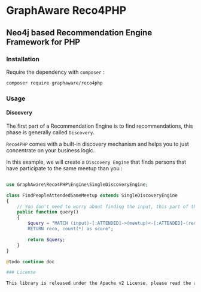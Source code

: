 # GraphAware Reco4PHP

## Neo4j based Recommendation Engine Framework for PHP

### Installation

Require the dependency with `composer` :

```bash
composer require graphaware/reco4php
```

### Usage

#### Discovery

The first part of a Recommendation Engine is to find recommendations, this phase is generally called `Discovery`.

`Reco4PHP` comes with a built-in discovery mechanism and helps you to just concentrate on your business logic.

In this example, we will create a `Discovery Engine` that finds persons that have participate to the same meetup than you :

```php

use GraphAware\Reco4PHP\Engine\SingleDiscoveryEngine;

class FindPeopleAttendedSameMeetup extends SingleDiscoveryEngine
{
    // You don't need to worry about finding the input, this part of the query is already done by the framework
    public function query()
    {
        $query = "MATCH (input)-[:ATTENDED]->(meetup)<-[:ATTENDED]-(reco)
        RETURN reco, count(*) as score";

        return $query;
    }
}

@todo continue doc

### License

This library is released under the Apache v2 License, please read the attached `LICENSE` file.